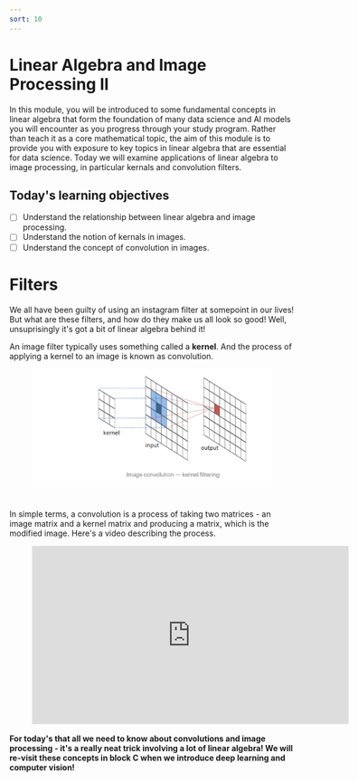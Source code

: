 ```yaml
---
sort: 10
---
```


# Linear Algebra and Image Processing II

In this module, you will be introduced to some fundamental concepts in linear algebra
that form the foundation of many data science and AI models you will encounter
as you progress through your study program. Rather than teach it as a core mathematical
topic, the aim of this module is to provide you with exposure to key topics in linear
algebra that are essential for data science. Today we will examine applications
of linear algebra to image processing, in particular kernals and convolution
filters.

## Today's learning objectives
- [ ] Understand the relationship between linear algebra and image processing.
- [ ] Understand the notion of kernals in images.
- [ ] Understand the concept of convolution  in images.

# Filters

We all have been guilty of using an instagram filter at somepoint in our lives!
But what are these filters, and how do they make us all look so good! Well, unsuprisingly it's got a bit of linear algebra behind it!

An image filter typically uses something called a **kernel**. And the process
of applying a kernel to an image is known as convolution.

<figure>
    <img src=".\assets\convo.PNG" />
</figure>
<br>

In simple terms, a convolution is a process of taking two matrices - an image matrix and a kernel matrix and producing a matrix, which is the modified
image. Here's a video describing the process.

<!-- blank line -->
<figure class="video_container">
<iframe width="560" height="315" src="https://www.youtube.com/embed/C_zFhWdM4ic?controls=0" title="YouTube video player" frameborder="0" allow="accelerometer; autoplay; clipboard-write; encrypted-media; gyroscope; picture-in-picture" allowfullscreen></iframe>
</figure>
<!-- blank line -->

**For today's that all we need to know about convolutions and image processing - it's a really neat trick involving a lot of linear algebra! We will re-visit these concepts in block C when we introduce deep learning and computer vision!**
